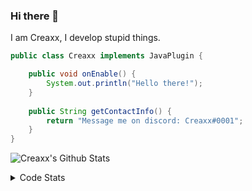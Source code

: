 ### Hi there 👋

I am Creaxx, I develop stupid things. 

```java
public class Creaxx implements JavaPlugin {

    public void onEnable() {
        System.out.println("Hello there!");
    }
    
    public String getContactInfo() {
        return "Message me on discord: Creaxx#0001";
    }
}
```

![Creaxx's Github Stats](https://github-readme-stats.vercel.app/api?username=CreaxxOG&show_icons=true&theme=dark&count_private=true)

<details>
  <summary>Code Stats</summary>

<!--START_SECTION:waka-->
![Code Time](http://img.shields.io/badge/Code%20Time-641%20hrs%2028%20mins-blue)

![Lines of code](https://img.shields.io/badge/From%20Hello%20World%20I%27ve%20Written-26%20Thousand%20lines%20of%20code-blue)

**🐱 My GitHub Data** 

> 🏆 93 Contributions in the Year 2022
 > 
> 📦 388.6 kB Used in GitHub's Storage 
 > 
> 🚫 Not Opted to Hire
 > 
> 📜 1 Public Repository 
 > 
> 🔑 5 Private Repositories  
 > 
**I'm a Night 🦉** 

```text
🌞 Morning    16 commits     ██░░░░░░░░░░░░░░░░░░░░░░░   8.99% 
🌆 Daytime    61 commits     ████████░░░░░░░░░░░░░░░░░   34.27% 
🌃 Evening    96 commits     █████████████░░░░░░░░░░░░   53.93% 
🌙 Night      5 commits      ░░░░░░░░░░░░░░░░░░░░░░░░░   2.81%

```
📅 **I'm Most Productive on Thursday** 

```text
Monday       21 commits     ███░░░░░░░░░░░░░░░░░░░░░░   11.8% 
Tuesday      21 commits     ███░░░░░░░░░░░░░░░░░░░░░░   11.8% 
Wednesday    25 commits     ███░░░░░░░░░░░░░░░░░░░░░░   14.04% 
Thursday     34 commits     ████░░░░░░░░░░░░░░░░░░░░░   19.1% 
Friday       30 commits     ████░░░░░░░░░░░░░░░░░░░░░   16.85% 
Saturday     27 commits     ███░░░░░░░░░░░░░░░░░░░░░░   15.17% 
Sunday       20 commits     ██░░░░░░░░░░░░░░░░░░░░░░░   11.24%

```


📊 **This Week I Spent My Time On** 

```text
💬 Programming Languages: 
TypeScript               7 hrs 5 mins        ████████████████░░░░░░░░░   66.77% 
Java                     1 hr 37 mins        ███░░░░░░░░░░░░░░░░░░░░░░   15.39% 
JavaScript               42 mins             █░░░░░░░░░░░░░░░░░░░░░░░░   6.65% 
JSON                     24 mins             █░░░░░░░░░░░░░░░░░░░░░░░░   3.83% 
XML                      12 mins             ░░░░░░░░░░░░░░░░░░░░░░░░░   1.98%

🔥 Editors: 
IntelliJ                 10 hrs 36 mins      █████████████████████████   100.0%

```

**I Mostly Code in Java** 

```text
Java                     5 repos             █████████████████░░░░░░░░   71.43% 
EJS                      1 repo              ███░░░░░░░░░░░░░░░░░░░░░░   14.29% 
Kotlin                   1 repo              ███░░░░░░░░░░░░░░░░░░░░░░   14.29%

```



 Last Updated on 19/05/2022 06:32:55 UTC
<!--END_SECTION:waka-->
</details>
